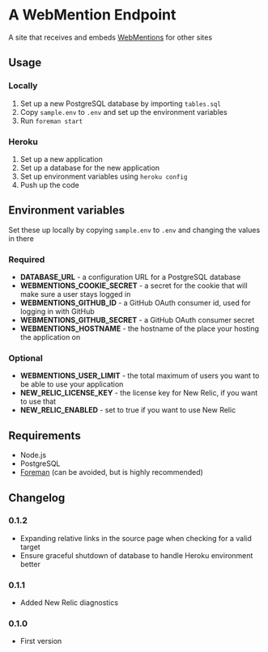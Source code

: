 # A WebMention Endpoint

A site that receives and embeds [WebMentions](http://indiewebcamp.com/webmention) for other sites

## Usage

### Locally

1. Set up a new PostgreSQL database by importing `tables.sql`
2. Copy `sample.env` to `.env` and set up the environment variables
3. Run `foreman start`

### Heroku

1. Set up a new application
2. Set up a database for the new application
2. Set up environment variables using `heroku config`
3. Push up the code

## Environment variables

Set these up locally by copying `sample.env` to `.env` and changing the values in there

### Required

* **DATABASE_URL** - a configuration URL for a PostgreSQL database
* **WEBMENTIONS_COOKIE_SECRET** - a secret for the cookie that will make sure a user stays logged in
* **WEBMENTIONS_GITHUB_ID** - a GitHub OAuth consumer id, used for logging in with GitHub
* **WEBMENTIONS_GITHUB_SECRET** - a GitHub OAuth consumer secret
* **WEBMENTIONS_HOSTNAME** - the hostname of the place your hosting the application on


### Optional

* **WEBMENTIONS_USER_LIMIT** - the total maximum of users you want to be able to use your application
* **NEW_RELIC_LICENSE_KEY** - the license key for New Relic, if you want to use that
* **NEW_RELIC_ENABLED** - set to true if you want to use New Relic

## Requirements

* Node.js
* PostgreSQL
* [Foreman](http://ddollar.github.io/foreman/) (can be avoided, but is highly recommended)

## Changelog

### 0.1.2

* Expanding relative links in the source page when checking for a valid target
* Ensure graceful shutdown of database to handle Heroku environment better

### 0.1.1

* Added New Relic diagnostics

### 0.1.0

* First version
